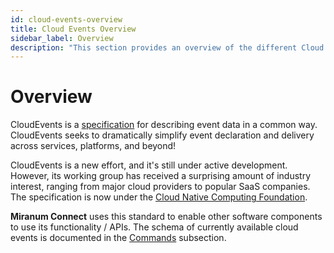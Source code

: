 ```yaml
---
id: cloud-events-overview
title: Cloud Events Overview 
sidebar_label: Overview 
description: "This section provides an overview of the different Cloud Event commands which are supported by Miranum Connect."
---
```

# Overview

CloudEvents is a [specification](https://github.com/cloudevents/spec/blob/main/cloudevents/spec.md) for describing event 
data in a common way. CloudEvents seeks to dramatically simplify event declaration and delivery across services, platforms, and beyond!

CloudEvents is a new effort, and it's still under active development. 
However, its working group has received a surprising amount of industry interest, ranging from major cloud providers to 
popular SaaS companies. The specification is now under the [Cloud Native Computing Foundation](https://cncf.io/).

**Miranum Connect** uses this standard to enable other software components to use its functionality / APIs. 
The schema of currently available cloud events is documented in the [Commands](./commands/ActivateJobsRequests) subsection. 

